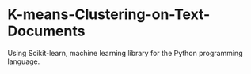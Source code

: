 # K-means-Clustering-on-Text-Documents
Using Scikit-learn, machine learning library for the Python programming language.
